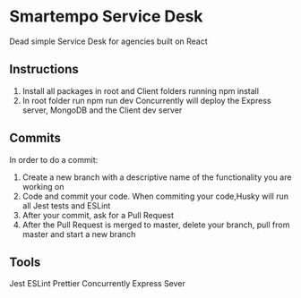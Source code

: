 # Smartempo Service Desk

Dead simple Service Desk for agencies built on React

## Instructions

1. Install all packages in root and Client folders running
   npm install
2. In root folder run
   npm run dev
   Concurrently will deploy the Express server, MongoDB and the Client dev server

## Commits

In order to do a commit:

1. Create a new branch with a descriptive name of the functionality you are working on
2. Code and commit your code. When commiting your code,Husky will run all Jest tests and ESLint
3. After your commit, ask for a Pull Request
4. After the Pull Request is merged to master, delete your branch, pull from master and start a new branch

## Tools

Jest
ESLint
Prettier
Concurrently
Express Sever
